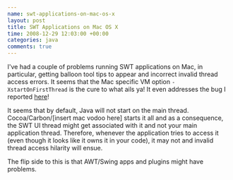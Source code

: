 ```yaml
---
name: swt-applications-on-mac-os-x
layout: post
title: SWT Applications on Mac OS X
time: 2008-12-29 12:03:00 +00:00
categories: java
comments: true
---
```


I've had a couple of problems running SWT applications on Mac, in particular, getting balloon tool tips to appear and incorrect invalid thread access errors. It seems that the Mac specific VM option `-XstartOnFirstThread` is the cure to what ails ya! It even addresses the bug I reported [here](https://bugs.eclipse.org/bugs/show_bug.cgi?id=247218)!
  
It seems that by default, Java will not start on the main thread.
Cocoa/Carbon/[insert mac vodoo here] starts it all and as a consequence, the
SWT UI thread might get associated with it and not your main application
thread. Therefore, whenever the application tries to access it (even though it
looks like it owns it in your code), it may not and invalid thread access
hilarity will ensue.

  
The flip side to this is that AWT/Swing apps and plugins might have problems.

